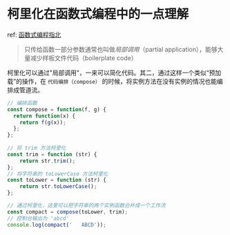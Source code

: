 # 柯里化在函数式编程中的一点理解

ref: [函数式编程指北](https://llh911001.gitbooks.io/mostly-adequate-guide-chinese/content/ch4.html#%E4%B8%8D%E4%BB%85%E4%BB%85%E6%98%AF%E5%8F%8C%E5%85%B3%E8%AF%AD%E5%92%96%E5%96%B1)



> 只传给函数一部分参数通常也叫做*局部调用*（partial application），能够大量减少样板文件代码（boilerplate code）

柯里化可以通过"局部调用"，一来可以简化代码。其二，通过这样一个类似“预加载”的操作，在 `代码编排（compose）` 的时候，将实例方法在没有实例的情况也能编排成管道流。



```javascript
// 编排函数
const compose = function(f, g) {
  return function(x) {
    return f(g(x));
  };
};
 
// 将 trim 方法柯里化
const trim = function (str) {
    return str.trim();
};
// 将字符串的 toLowerCase 方法柯里化
const toLower = function (str) {
    return str.toLowerCase();
};

// 通过柯里化，这里可以把字符串的两个实例函数合并成一个工作流
const compact = compose(toLower, trim);
// 控制台输出为 'abcd'
console.log(compact('   ABCD'));
```





